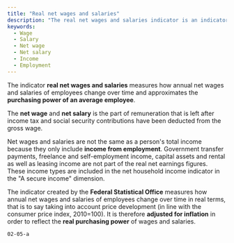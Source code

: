 ```yaml
---
title: "Real net wages and salaries"
description: "The real net wages and salaries indicator is an indicator for remuneration and for the purchasing power of an average employee."
keywords:
  - Wage
  - Salary
  - Net wage
  - Net salary
  - Income
  - Employment
---
```


<!-- Prologue start -->

The indicator **real net wages and salaries** measures how annual net wages and salaries of employees change over time and approximates the **purchasing power of an average employee**. 

The **net wage** and **net salary** is the part of remuneration that is left after income tax and social security contributions have been deducted from the gross wage. 

Net wages and salaries are not the same as a person's total income because they only include **income from employment**. Government transfer payments, freelance and self-employment income, capital assets and rental as well as leasing income are not part of the real net earnings figures. These income types are included in the net household income indicator in the "A secure income" dimension. 

The indicator created by the **Federal Statistical Office** measures how annual net wages and salaries of employees change over time in real terms, that is to say taking into account price development (in line with the consumer price index, 2010=100). It is therefore **adjusted for inflation** in order to reflect the **real purchasing power** of wages and salaries. 



<!-- Prologue end -->


```chart
02-05-a
```
